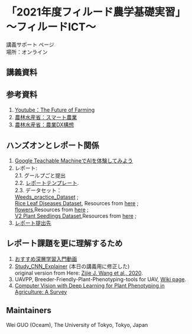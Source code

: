 # 「2021年度フィルード農学基礎実習」～フィルードICT～
講義サポート ページ  
場所：オンライン

## 講義資料



## 参考資料
1. [Youtube：The Future of Farming](https://youtu.be/Qmla9NLFBvU)  
2. [農林水産省：スマート農業](https://www.maff.go.jp/j/kanbo/smart/)
3. [農林水産省：農業DX構想](https://www.maff.go.jp/j/press/kanbo/joho/210325.html)

## ハンズオンとレポート関係
1. [Google Teachable MachineでAIを体験してみよう](https://teachablemachine.withgoogle.com/)
2. レポート:  
2.1. グールプごと提出  
2.2. [レポートテンプレート](https://drive.google.com/file/d/1I4izPmT5CRkz15JaD62JzBIjX7vSrGDD/view?usp=sharing).  
2.3. データセット：  
[Weeds_practice_Dataset](https://drive.google.com/drive/folders/1O5fx-mgyGC_-3Bl2Il0LnT9ouC7OCq0R?usp=sharing) ;  
[Rice Leaf Diseases Dataset](https://drive.google.com/drive/folders/1fVMMot1PXGeLIvw2OB6thkH3_jX9nSX3?usp=sharing), Resources from [here](https://www.kaggle.com/vbookshelf/rice-leaf-diseases) ;  
[flowers](https://drive.google.com/drive/folders/1oukB6MPBRcEejDhf1qphxcLcP4vcVSux?usp=sharing),Resources from [here](https://www.kaggle.com/alxmamaev/flowers-recognition) ;   
[V2 Plant Seedlings Dataset](https://drive.google.com/drive/folders/1hcN1MAa-KkLZvTUVJX-FhvXPEqRHusnK?usp=sharing),Resources from [here](https://www.kaggle.com/vbookshelf/v2-plant-seedlings-dataset) ; 
3. [レポート提出先](https://drive.google.com/drive/folders/11xFe04ebjTIVyLVByjNS53C1v-SbEv9k?usp=sharing)
## レポート課題を更に理解するため
1. [おすすめ深層学習入門動画](https://youtu.be/W92VcivhoBs)
2. [Study_CNN_Explainer](https://utokyo-fieldphenomics-lab.github.io/Study_CNN_Explainer/) (本日の講義用に修正した)  
original version from Here: [Zijie J. Wang et al., 2020](https://github.com/poloclub/cnn-explainer).  
3. UAVPP, Breeder-Friendly-Plant-Phenotyping-tools for UAV, [Wiki page](https://github.com/oceam/UAVPP/wiki/).  
4. [Computer Vision with Deep Learning for Plant Phenotyping in Agriculture: A Survey](https://arxiv.org/pdf/2006.11391.pdf)  



## Maintainers
Wei GUO (Oceam), 
The University of Tokyo, Tokyo, Japan
